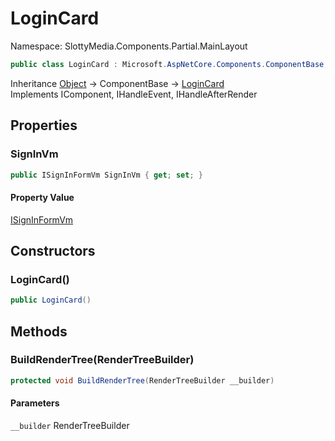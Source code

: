 # LoginCard

Namespace: SlottyMedia.Components.Partial.MainLayout

```csharp
public class LoginCard : Microsoft.AspNetCore.Components.ComponentBase, Microsoft.AspNetCore.Components.IComponent, Microsoft.AspNetCore.Components.IHandleEvent, Microsoft.AspNetCore.Components.IHandleAfterRender
```

Inheritance [Object](https://docs.microsoft.com/en-us/dotnet/api/system.object) → ComponentBase → [LoginCard](./slottymedia.components.partial.mainlayout.logincard.md)<br>
Implements IComponent, IHandleEvent, IHandleAfterRender

## Properties

### **SignInVm**

```csharp
public ISignInFormVm SignInVm { get; set; }
```

#### Property Value

[ISignInFormVm](./slottymedia.backend.viewmodel.partial.signin.isigninformvm.md)<br>

## Constructors

### **LoginCard()**

```csharp
public LoginCard()
```

## Methods

### **BuildRenderTree(RenderTreeBuilder)**

```csharp
protected void BuildRenderTree(RenderTreeBuilder __builder)
```

#### Parameters

`__builder` RenderTreeBuilder<br>
